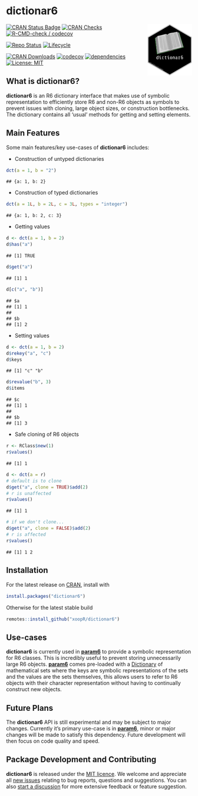 dictionar6
================

<img src="man/figures/logo.png" align="right" alt="" width="120" />

[![CRAN Status
Badge](https://www.r-pkg.org/badges/version-ago/dictionar6)](https://cran.r-project.org/package=dictionar6)
[![CRAN
Checks](https://cranchecks.info/badges/worst/dictionar6)](https://cran.r-project.org/web/checks/check_results_dictionar6.html)
[![R-CMD-check /
codecov](https://github.com/xoopR/dictionar6/actions/workflows/check-covr.yml/badge.svg?branch=main)](https://github.com/xoopR/dictionar6/actions/workflows/check-covr.yml)

[![Repo
Status](https://www.repostatus.org/badges/latest/active.svg)](https://github.com/xoopR/dictionar6)
[![Lifecycle](https://lifecycle.r-lib.org/articles/figures/lifecycle-experimental.svg)](https://github.com/xoopR/dictionar6)

[![CRAN
Downloads](https://cranlogs.r-pkg.org/badges/grand-total/dictionar6)](https://cran.r-project.org/package=dictionar6)
[![codecov](https://codecov.io/gh/xoopR/dictionar6/branch/master/graph/badge.svg)](https://codecov.io/gh/xoopR/dictionar6)
[![dependencies](https://tinyverse.netlify.com/badge/dictionar6)](https://CRAN.R-project.org/package=dictionar6)
[![License:
MIT](https://img.shields.io/badge/License-MIT-yellow.svg)](https://opensource.org/licenses/MIT)

## What is dictionar6?

**dictionar6** is an R6 dictionary interface that makes use of symbolic
representation to efficiently store R6 and non-R6 objects as symbols to
prevent issues with cloning, large object sizes, or construction
bottlenecks. The dictionary contains all ‘usual’ methods for getting and
setting elements.

## Main Features

Some main features/key use-cases of **dictionar6** includes:

-   Construction of untyped dictionaries

``` r
dct(a = 1, b = "2")
```

    ## {a: 1, b: 2}

-   Construction of typed dictionaries

``` r
dct(a = 1L, b = 2L, c = 3L, types = "integer")
```

    ## {a: 1, b: 2, c: 3}

-   Getting values

``` r
d <- dct(a = 1, b = 2)
d$has("a")
```

    ## [1] TRUE

``` r
d$get("a")
```

    ## [1] 1

``` r
d[c("a", "b")]
```

    ## $a
    ## [1] 1
    ## 
    ## $b
    ## [1] 2

-   Setting values

``` r
d <- dct(a = 1, b = 2)
d$rekey("a", "c")
d$keys
```

    ## [1] "c" "b"

``` r
d$revalue("b", 3)
d$items
```

    ## $c
    ## [1] 1
    ## 
    ## $b
    ## [1] 3

-   Safe cloning of R6 objects

``` r
r <- RClass$new(1)
r$values()
```

    ## [1] 1

``` r
d <- dct(a = r)
# default is to clone
d$get("a", clone = TRUE)$add(2)
# r is unaffected
r$values()
```

    ## [1] 1

``` r
# if we don't clone...
d$get("a", clone = FALSE)$add(2)
# r is affected
r$values()
```

    ## [1] 1 2

## Installation

For the latest release on
[CRAN](https://CRAN.R-project.org/package=dictionar6), install with

``` r
install.packages("dictionar6")
```

Otherwise for the latest stable build

``` r
remotes::install_github("xoopR/dictionar6")
```

## Use-cases

**dictionar6** is currently used in
**[param6](https://CRAN.R-project.org/package=param6)** to provide a
symbolic representation for R6 classes. This is incredibly useful to
prevent storing unnecessarily large R6 objects.
**[param6](https://CRAN.R-project.org/package=param6)** comes pre-loaded
with a
[Dictionary](https://xoopr.github.io/dictionar6/reference/Dictionary.html)
of mathematical sets where the keys are symbolic representations of the
sets and the values are the sets themselves, this allows users to refer
to R6 objects with their character representation without having to
continually construct new objects.

## Future Plans

The **dictionar6** API is still experimental and may be subject to major
changes. Currently it’s primary use-case is in
**[param6](https://CRAN.R-project.org/package=param6)**, minor or major
changes will be made to satisfy this dependency. Future development will
then focus on code quality and speed.

## Package Development and Contributing

**dictionar6** is released under the [MIT
licence](https://opensource.org/licenses/MIT). We welcome and appreciate
all [new issues](https://github.com/xoopR/dictionar6/issues) relating to
bug reports, questions and suggestions. You can also [start a
discussion](https://github.com/xoopR/dictionar6/discussions) for more
extensive feedback or feature suggestion.
